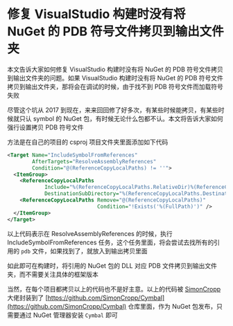 # 修复 VisualStudio 构建时没有将 NuGet 的 PDB 符号文件拷贝到输出文件夹

本文告诉大家如何修复 VisualStudio 构建时没有将 NuGet 的 PDB 符号文件拷贝到输出文件夹的问题。如果 VisualStudio 构建时没有将 NuGet 的 PDB 符号文件拷贝到输出文件夹，那将会在调试的时候，由于找不到 PDB 符号文件而加载符号失败

<!--more-->
<!-- CreateTime:2022/7/5 14:17:08 -->

<!-- 发布 -->

<!-- 标签： NuGet，VisualStudio，构建 -->

尽管这个坑从 2017 到现在，来来回回修了好多次，有某些时候能拷贝，有某些时候就只认 symbol 的 NuGet 包，有时候无论什么包都不认。本文将告诉大家如何强行设置拷贝 PDB 符号文件

方法是在自己的项目的 csproj 项目文件夹里面添加如下代码

```xml
<Target Name="IncludeSymbolFromReferences"
        AfterTargets="ResolveAssemblyReferences"
        Condition="@(ReferenceCopyLocalPaths) != ''">
  <ItemGroup>
    <ReferenceCopyLocalPaths
            Include="%(ReferenceCopyLocalPaths.RelativeDir)%(ReferenceCopyLocalPaths.Filename).pdb"
            DestinationSubDirectory="%(ReferenceCopyLocalPaths.DestinationSubDirectory)" />
    <ReferenceCopyLocalPaths Remove="@(ReferenceCopyLocalPaths)"
                             Condition="!Exists('%(FullPath)')" />
  </ItemGroup>
</Target>
```

以上代码表示在 ResolveAssemblyReferences 的时候，执行 IncludeSymbolFromReferences 任务，这个任务里面，将会尝试去找所有的引用的 `pdb` 文件，如果找到了，就放入到输出拷贝里面

如此即可在构建时，将引用的 NuGet 包的 DLL 对应 PDB 文件拷贝到输出文件夹，而不需要关注具体的框架版本

当然，在每个项目都拷贝以上的代码也不是好主意。以上的代码被 [SimonCropp](https://github.com/SimonCropp) 大佬封装到了 [https://github.com/SimonCropp/Cymbal](https://github.com/SimonCropp/Cymbal) 仓库里面，作为 NuGet 包发布，只需要通过 NuGet 管理器安装 `Cymbal` 即可

